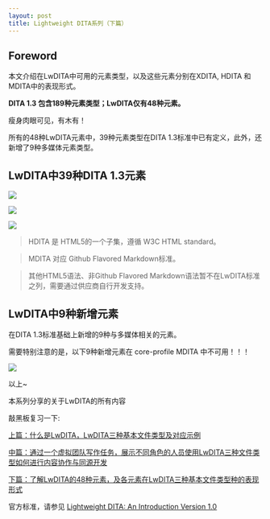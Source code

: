 ```yaml
---
layout: post
title: Lightweight DITA系列（下篇）
---
```


## Foreword

本文介绍在LwDITA中可用的元素类型，以及这些元素分别在XDITA, HDITA 和 MDITA中的表现形式。

**DITA 1.3 包含189种元素类型；LwDITA仅有48种元素。**

瘦身肉眼可见，有木有！

所有的48种LwDITA元素中，39种元素类型在DITA 1.3标准中已有定义，此外，还新增了9种多媒体元素类型。

## LwDITA中39种DITA 1.3元素

![](https://mmbiz.qpic.cn/mmbiz_png/E1Smooatr7bXqztibImzRvSHwRn5CNJys37tmg5jGiaAibD6KDuZOicSNiaX5u4Tiaia3qQicVboLwtjAAv4ZvhevCY02g/640?wx_fmt=png&tp=webp&wxfrom=5&wx_lazy=1)

![](https://mmbiz.qpic.cn/mmbiz_png/E1Smooatr7bXqztibImzRvSHwRn5CNJys7IHOqcR33VQZIHOX68VRuTu2vx27x96Aqzf8QGvPPics8AdhhMP5JsQ/640?wx_fmt=png&tp=webp&wxfrom=5&wx_lazy=1)

![](https://mmbiz.qpic.cn/mmbiz_png/E1Smooatr7bXqztibImzRvSHwRn5CNJyscCpALqImDMQ6q03FxmS9BaUHZFyUcLIQKQibicVMAAwVJQnayHKfiaAicg/640?wx_fmt=png&tp=webp&wxfrom=5&wx_lazy=1)

> HDITA 是 HTML5的一个子集，遵循 W3C HTML standard。 

> MDITA 对应 Github Flavored Markdown标准。

> 其他HTML5语法、非Github Flavored Markdown语法暂不在LwDITA标准之列，需要通过供应商自行开发支持。

## LwDITA中9种新增元素

在DITA 1.3标准基础上新增的9种与多媒体相关的元素。

需要特别注意的是，以下9种新增元素在 core-profile MDITA 中不可用！！！

![](https://mmbiz.qpic.cn/mmbiz_png/E1Smooatr7bXqztibImzRvSHwRn5CNJysmG45xp1IT2PGZPXhiblYgvbMuqicrjdraAcjG9druFN6nRhTf2ax6RRg/640?wx_fmt=png&tp=webp&wxfrom=5&wx_lazy=1)

以上~

本系列分享的关于LwDITA的所有内容

敲黑板复习一下:

[上篇：什么是LwDITA，LwDITA三种基本文件类型及对应示例](https://lily-github.github.io/LightweightDITA-01/)

[中篇：通过一个虚拟团队写作任务，展示不同角色的人员使用LwDITA三种文件类型如何进行内容协作与同源开发](https://lily-github.github.io/LightweightDITA-02/)

[下篇：了解LwDITA的48种元素，及各元素在LwDITA三种基本文件类型种的表现形式](https://lily-github.github.io/LightweightDITA-03/)

官方标准，请参见
[Lightweight DITA: An Introduction Version 1.0 ](<http://docs.oasis-open.org/dita/LwDITA/v1.0/LwDITA-v1.0.html>)
